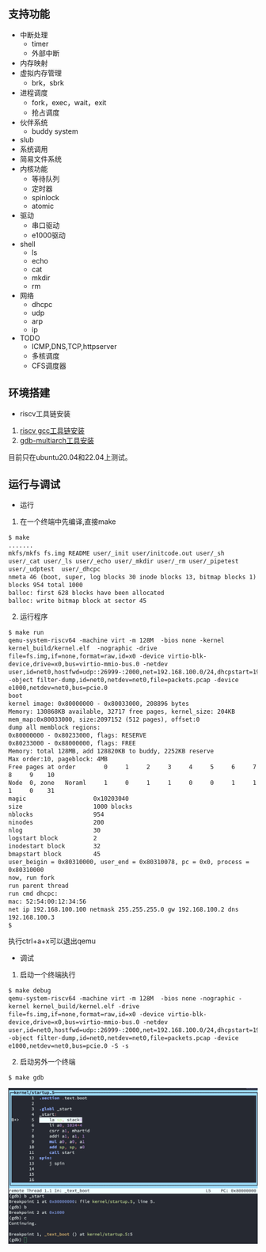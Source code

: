 ## 支持功能
* 中断处理
    * timer
    * 外部中断
* 内存映射
* 虚拟内存管理 
    * brk，sbrk
* 进程调度
    * fork，exec，wait，exit
    * 抢占调度
* 伙伴系统
    * buddy system
* slub
* 系统调用
* 简易文件系统
* 内核功能
    * 等待队列
    * 定时器
    * spinlock
    * atomic
* 驱动
    * 串口驱动
    * e1000驱动
* shell
    * ls
    * echo
    * cat
    * mkdir
    * rm
* 网络
    * dhcpc
    * udp
    * arp
    * ip
* TODO
    * ICMP,DNS,TCP,httpserver
    * 多核调度
    * CFS调度器
## 环境搭建
* riscv工具链安装
1. [riscv gcc工具链安装](https://blog.csdn.net/dai_xiangjun/article/details/123040325)
2. [gdb-multiarch工具安装](https://blog.csdn.net/dai_xiangjun/article/details/123073604)

目前只在ubuntu20.04和22.04上测试。
 
## 运行与调试
* 运行
1. 在一个终端中先编译,直接make
```
$ make
.......
mkfs/mkfs fs.img README user/_init user/initcode.out user/_sh user/_cat user/_ls user/_echo user/_mkdir user/_rm user/_pipetest user/_udptest  user/_dhcpc
nmeta 46 (boot, super, log blocks 30 inode blocks 13, bitmap blocks 1) blocks 954 total 1000
balloc: first 628 blocks have been allocated
balloc: write bitmap block at sector 45
```

2. 运行程序
```
$ make run
qemu-system-riscv64 -machine virt -m 128M  -bios none -kernel kernel_build/kernel.elf  -nographic -drive file=fs.img,if=none,format=raw,id=x0 -device virtio-blk-device,drive=x0,bus=virtio-mmio-bus.0 -netdev user,id=net0,hostfwd=udp::26999-:2000,net=192.168.100.0/24,dhcpstart=192.168.100.100 -object filter-dump,id=net0,netdev=net0,file=packets.pcap -device e1000,netdev=net0,bus=pcie.0
boot
kernel image: 0x80000000 - 0x80033000, 208896 bytes
Memory: 130868KB available, 32717 free pages, kernel_size: 204KB
mem_map:0x80033000, size:2097152 (512 pages), offset:0
dump all memblock regions:
0x80000000 - 0x80233000, flags: RESERVE
0x80233000 - 0x88000000, flags: FREE
Memory: total 128MB, add 128820KB to buddy, 2252KB reserve
Max order:10, pageblock: 4MB
Free pages at order        0     1     2     3     4     5     6     7     8     9    10
Node  0, zone   Noraml     1     0     1     1     0     0     1     1     1     0    31
magic                   0x10203040
size                    1000 blocks
nblocks                 954
ninodes                 200
nlog                    30
logstart block          2
inodestart block        32
bmapstart block         45
user_beigin = 0x80310000, user_end = 0x80310078, pc = 0x0, process = 0x80310000
now, run fork
run parent thread
run cmd dhcpc:
mac: 52:54:00:12:34:56
net ip 192.168.100.100 netmask 255.255.255.0 gw 192.168.100.2 dns 192.168.100.3
$ 
```
执行ctrl+a+x可以退出qemu

* 调试
1. 启动一个终端执行
```
$ make debug
qemu-system-riscv64 -machine virt -m 128M  -bios none -nographic -kernel kernel_build/kernel.elf -drive file=fs.img,if=none,format=raw,id=x0 -device virtio-blk-device,drive=x0,bus=virtio-mmio-bus.0 -netdev user,id=net0,hostfwd=udp::26999-:2000,net=192.168.100.0/24,dhcpstart=192.168.100.100 -object filter-dump,id=net0,netdev=net0,file=packets.pcap -device e1000,netdev=net0,bus=pcie.0 -S -s
```

2. 启动另外一个终端
```
$ make gdb
```
![](https://github.com/adaptrum-richard/risc-v-bm/raw/dev/pic/gdb.jpg) 
